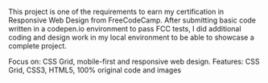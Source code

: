 This project is one of the requirements to earn my certification in Responsive Web Design from FreeCodeCamp. After submitting basic code written in a codepen.io environment to pass FCC tests, I did additional coding and design work in my local environment to be able to showcase a complete project.

Focus on: CSS Grid, mobile-first and responsive web design.
Features: CSS Grid, CSS3, HTML5, 100% original code and images